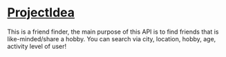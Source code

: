 # <u>ProjectIdea</u>

This is a friend finder, the main purpose of this API is to find friends that is like-minded/share a hobby.
You can search via city, location, hobby, age, activity level of user!


